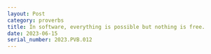 ```yaml
---
layout: Post
category: proverbs
title: In software, everything is possible but nothing is free.
date: 2023-06-15
serial_number: 2023.PVB.012
---
```

